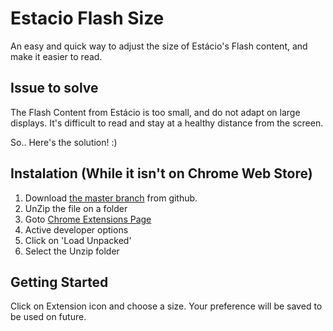# Estacio Flash Size
An easy and quick way to adjust the size of Estácio's Flash content, and make it easier to read.

## Issue to solve
The Flash Content from Estácio is too small, and do not adapt on large displays.
It's difficult to read and stay at a healthy distance from the screen.

So.. Here's the solution! :)

## Instalation (While it isn't on Chrome Web Store)
1. Download [the master branch](https://github.com/daviinacio/estacio_flash_size/archive/master.zip) from github.
2. UnZip the file on a folder
3. Goto [Chrome Extensions Page](chrome://extensions)
4. Active developer options
5. Click on 'Load Unpacked'
6. Select the Unzip folder


## Getting Started
Click on Extension icon and choose a size.
Your preference will be saved to be used on future.